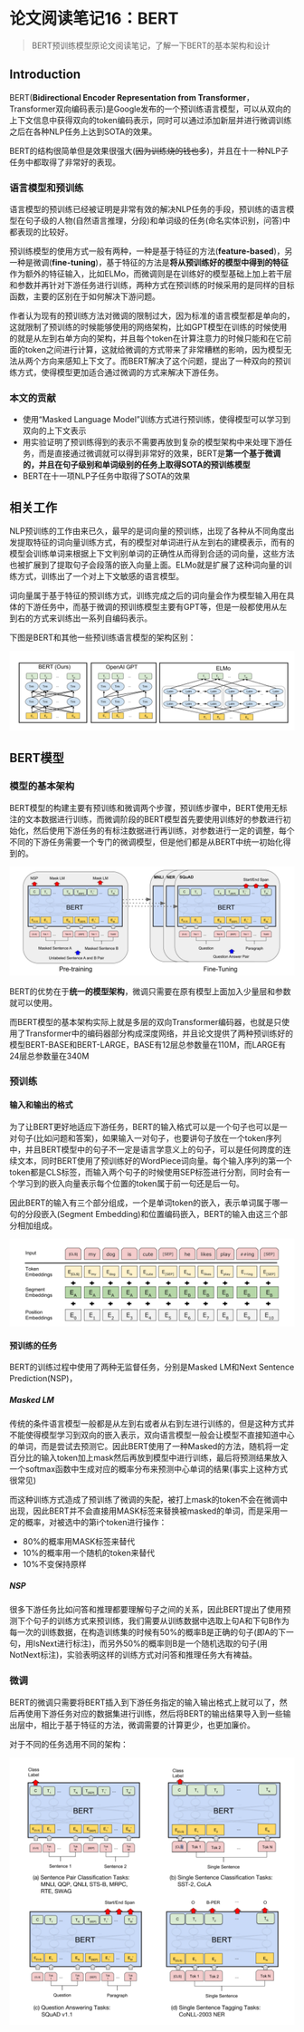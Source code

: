 # 论文阅读笔记16：BERT

> BERT预训练模型原论文阅读笔记，了解一下BERT的基本架构和设计

## Introduction

BERT(**Bidirectional Encoder Representation from Transformer**，Transformer双向编码表示)是Google发布的一个预训练语言模型，可以从双向的上下文信息中获得双向的token编码表示，同时可以通过添加新层并进行微调训练之后在各种NLP任务上达到SOTA的效果。

BERT的结构很简单但是效果很强大(~~因为训练烧的钱也多~~)，并且在十一种NLP子任务中都取得了非常好的表现。

### 语言模型和预训练

语言模型的预训练已经被证明是非常有效的解决NLP任务的手段，预训练的语言模型在句子级的人物(自然语言推理，分段)和单词级的任务(命名实体识别，问答)中都表现的比较好。

预训练模型的使用方式一般有两种，一种是基于特征的方法(**feature-based**)，另一种是微调(**fine-tuning**)，基于特征的方法是**将从预训练好的模型中得到的特征**作为额外的特征输入，比如ELMo，而微调则是在训练好的模型基础上加上若干层和参数并再针对下游任务进行训练，两种方式在预训练的时候采用的是同样的目标函数，主要的区别在于如何解决下游问题。

作者认为现有的预训练方法对微调的限制过大，因为标准的语言模型都是单向的，这就限制了预训练的时候能够使用的网络架构，比如GPT模型在训练的时候使用的就是从左到右单方向的架构，并且每个token在计算注意力的时候只能和在它前面的token之间进行计算，这就给微调的方式带来了非常糟糕的影响，因为模型无法从两个方向来感知上下文了。而BERT解决了这个问题，提出了一种双向的预训练方式，使得模型更加适合通过微调的方式来解决下游任务。

### 本文的贡献

- 使用“Masked Language Model”训练方式进行预训练，使得模型可以学习到双向的上下文表示
- 用实验证明了预训练得到的表示不需要再放到复杂的模型架构中来处理下游任务，而是直接通过微调就可以得到非常好的效果，BERT是**第一个基于微调的，并且在句子级别和单词级别的任务上取得SOTA的预训练模型**
- BERT在十一项NLP子任务中取得了SOTA的效果

## 相关工作

NLP预训练的工作由来已久，最早的是词向量的预训练，出现了各种从不同角度出发提取特征的词向量训练方式，有的模型对单词进行从左到右的建模表示，而有的模型会训练单词来根据上下文判别单词的正确性从而得到合适的词向量，这些方法也被扩展到了提取句子会段落的嵌入向量上面。ELMo就是扩展了这种词向量的训练方式，训练出了一个对上下文敏感的语言模型。

词向量属于基于特征的预训练方式，训练完成之后的词向量会作为模型输入用在具体的下游任务中，而基于微调的预训练模型主要有GPT等，但是一般都使用从左到右的方式来训练出一系列自编码表示。

下图是BERT和其他一些预训练语言模型的架构区别：

![image-20210910205632013](static/image-20210910205632013.png)

## BERT模型

### 模型的基本架构

BERT模型的构建主要有预训练和微调两个步骤，预训练步骤中，BERT使用无标注的文本数据进行训练，而微调阶段的BERT模型首先要使用训练好的参数进行初始化，然后使用下游任务的有标注数据进行再训练，对参数进行一定的调整，每个不同的下游任务需要一个专门的微调模型，但是他们都是从BERT中统一初始化得到的。

![image-20210910110815168](static/image-20210910110815168.png)

BERT的优势在于**统一的模型架构**，微调只需要在原有模型上面加入少量层和参数就可以使用。

而BERT模型的基本架构实际上就是多层的双向Transformer编码器，也就是只使用了Transformer中的编码器部分构成深度网络，并且论文提供了两种预训练好的模型BERT-BASE和BERT-LARGE，BASE有12层总参数量在110M，而LARGE有24层总参数量在340M

### 预训练

#### 输入和输出的格式

为了让BERT更好地适应下游任务，BERT的输入格式可以是一个句子也可以是一对句子(比如问题和答案)，如果输入一对句子，也要讲句子放在一个token序列中，并且BERT模型中的句子不一定是语言学意义上的句子，可以是任何跨度的连续文本，同时BERT使用了预训练好的WordPiece词向量。每个输入序列的第一个token都是CLS标签，而输入两个句子的时候使用SEP标签进行分割，同时会有一个学习到的嵌入向量表示每个位置的token属于前一句还是后一句。

因此BERT的输入有三个部分组成，一个是单词token的嵌入，表示单词属于哪一句的分段嵌入(Segment Embedding)和位置编码嵌入，BERT的输入由这三个部分相加组成。

![image-20210910200159099](static/image-20210910200159099.png)

#### 预训练的任务

BERT的训练过程中使用了两种无监督任务，分别是Masked LM和Next Sentence Prediction(NSP)，

##### Masked LM

传统的条件语言模型一般都是从左到右或者从右到左进行训练的，但是这种方式并不能使得模型学习到双向的嵌入表示，双向语言模型一般会让模型不直接知道中心的单词，而是尝试去预测它。因此BERT使用了一种Masked的方法，随机将一定百分比的输入token加上mask然后再放到模型中进行训练，最后将预测结果放入一个softmax函数中生成对应的概率分布来预测中心单词的结果(事实上这种方式很常见)

而这种训练方式造成了预训练了微调的失配，被打上mask的token不会在微调中出现，因此BERT并不会直接用MASK标签来替换被masked的单词，而是采用一定的概率，对被选中的第i个token进行操作：

- 80%的概率用MASK标签来替代
- 10%的概率用一个随机的token来替代
- 10%不变保持原样

##### NSP

很多下游任务比如问答和推理都要理解句子之间的关系，因此BERT提出了使用预测下个句子的训练方式来预训练，我们需要从训练数据中选取上句A和下句B作为每一次的训练数据，在构造训练集的时候有50%的概率B是正确的句子(即A的下一句，用IsNext进行标注)，而另外50%的概率则B是一个随机选取的句子(用NotNext标注)，实验表明这样的训练方式对问答和推理任务大有裨益。

### 微调

BERT的微调只需要将BERT插入到下游任务指定的输入输出格式上就可以了，然后再使用下游任务对应的数据集进行训练，然后将BERT的输出结果导入到一些输出层中，相比于基于特征的方法，微调需要的计算更少，也更加廉价。

对于不同的任务选用不同的架构：

![image-20210910205555916](static/image-20210910205555916.png)

